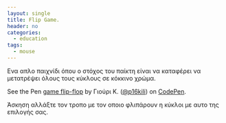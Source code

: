 ```yaml
---
layout: single
title: Flip Game.
header: no
categories:
  - education
tags:
  - mouse
---
```


Eνα απλο παιχνίδι όπου ο στόχος του παίκτη είναι να καταφέρει να μετατρέψει όλους 
τους κύκλους σε κόκκινο χρώμα.
 
<p data-height="265" data-theme-id="dark" data-slug-hash="vQjRKM" data-default-tab="css,result" data-user="p16kili" data-pen-title="game flip-flop" data-preview="true" class="codepen">See the Pen <a href="https://codepen.io/p16kili/pen/vQjRKM/">game flip-flop</a> by Γιούρι Κ. (<a href="https://codepen.io/p16kili">@p16kili</a>) on <a href="https://codepen.io">CodePen</a>.</p>
<script async src="https://static.codepen.io/assets/embed/ei.js"></script>


Άσκηση αλλάξτε τον τροπο με τον οποιο φλιπάρουν η κύκλοι με αυτο της επιλογής σας.

